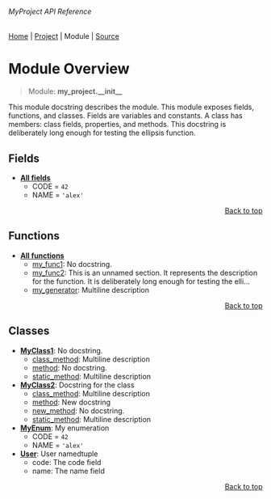 ###### MyProject API Reference
[Home](/docs/this/is/a/test/README.md) | [Project](/README.md) | Module | [Source](/src/my_project/__init__.py)

# Module Overview
> Module: **my\_project.\_\_init\_\_**

This module docstring describes the module. This module exposes fields, functions, and classes. Fields are variables and constants. A class has members: class fields, properties, and methods. This docstring is deliberately long enough for testing the ellipsis function.

## Fields
- [**All fields**](/docs/this/is/a/test/modules/my_project/__init__/fields.md)
    - CODE = `42`
    - NAME = `'alex'`

<p align="right"><a href="#myproject-api-reference">Back to top</a></p>

## Functions
- [**All functions**](/docs/this/is/a/test/modules/my_project/__init__/funcs.md)
    - [my\_func1](/docs/this/is/a/test/modules/my_project/__init__/funcs.md#my_func1): No docstring.
    - [my\_func2](/docs/this/is/a/test/modules/my_project/__init__/funcs.md#my_func2): This is an unnamed section. It represents the description  for the function. It is deliberately long enough for testing the elli...
    - [my\_generator](/docs/this/is/a/test/modules/my_project/__init__/funcs.md#my_generator): Multiline  description

<p align="right"><a href="#myproject-api-reference">Back to top</a></p>

## Classes
- [**MyClass1**](/docs/this/is/a/test/modules/my_project/__init__/class-MyClass1.md): No docstring.
    - [class\_method](/docs/this/is/a/test/modules/my_project/__init__/class-MyClass1.md#class_method): Multiline description
    - [method](/docs/this/is/a/test/modules/my_project/__init__/class-MyClass1.md#method): No docstring.
    - [static\_method](/docs/this/is/a/test/modules/my_project/__init__/class-MyClass1.md#static_method): Multiline description
- [**MyClass2**](/docs/this/is/a/test/modules/my_project/__init__/class-MyClass2.md): Docstring for the class
    - [class\_method](/docs/this/is/a/test/modules/my_project/__init__/class-MyClass2.md#class_method): Multiline description
    - [method](/docs/this/is/a/test/modules/my_project/__init__/class-MyClass2.md#method): New docstring
    - [new\_method](/docs/this/is/a/test/modules/my_project/__init__/class-MyClass2.md#new_method): No docstring.
    - [static\_method](/docs/this/is/a/test/modules/my_project/__init__/class-MyClass2.md#static_method): Multiline description
- [**MyEnum**](/docs/this/is/a/test/modules/my_project/__init__/class-MyEnum.md): My enumeration
    - CODE = `42`
    - NAME = `'alex'`
- [**User**](/docs/this/is/a/test/modules/my_project/__init__/class-User.md): User namedtuple
    - code: The code field
    - name: The name field

<p align="right"><a href="#myproject-api-reference">Back to top</a></p>
